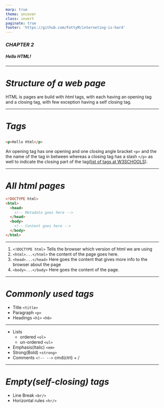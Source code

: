 ```yaml
---
marp: true
theme: uncover
class: invert
paginate: true
footer: 'https://github.com/FottyM/interneting-is-hard'
---
```

<!--
_paginate: false
-->
### ***CHAPTER 2***
##### _Hello HTML!_

---
# ***Structure of a web page***
HTML is pages are build with _html_ tags, with each having an opening tag and a closing tag, with few exception having a self closing tag.
___

# ***<p> Tags </p>***
```html
<p>Hello Html</p> 
```
An opening tag has one opening and one closing angle bracket `<p>` and the the name of the tag in between whereas a closing tag has a slash  `</p>` as well to indicate the closing part of the tag([list of tags at W3SCHOOLS](https://www.w3schools.com/TAGS/default.ASP)).

---
# ***All html pages***
```html
<!DOCTYPE html>
<html>
  <head>
    <!-- Metadata goes here -->
  </head>
  <body>
    <!-- Content goes here -->
  </body>
</html>
```
---
1. `<!DOCTYPE html>` Tells the browser which version of html we are using
2. `<html>...</html>` the content of the page goes here.
3. `<head>...</head>` Here goes the content that gives more info to the browser about the page
4. `<body>...</body>` Here goes the content of the page.

---
# ***Commonly used tags***
- Title `<title>`
- Paragraph `<p>`
- Headings `<h1>` `<h6>`

---
- Lists
    - ordered `<ol>`
    - un-ordered `<ul>`
- Emphasis(Italic) `<em>`
- Strong(Bold) `<strong>`
- Comments `<!-- -->` cmd(ctrl) + /
---
# ***Empty(self-closing) tags***
- Line Break `<br/>`
- Horizontal rules `<hr/>`